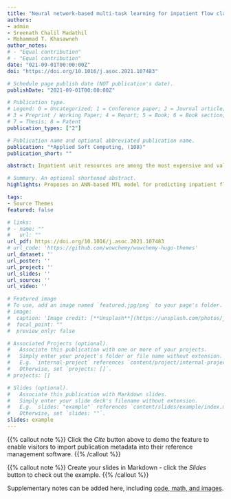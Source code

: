 ```yaml
---
title: "Neural network-based multi-task learning for inpatient flow classification and length of stay prediction"
authors:
- admin
- Sreenath Chalil Madathil
- Mohammad T. Khasawneh
author_notes:
# - "Equal contribution"
# - "Equal contribution"
date: "021-09-01T00:00:00Z"
doi: "https://doi.org/10.1016/j.asoc.2021.107483"

# Schedule page publish date (NOT publication's date).
publishDate: "2021-09-01T00:00:00Z"

# Publication type.
# Legend: 0 = Uncategorized; 1 = Conference paper; 2 = Journal article;
# 3 = Preprint / Working Paper; 4 = Report; 5 = Book; 6 = Book section;
# 7 = Thesis; 8 = Patent
publication_types: ["2"]

# Publication name and optional abbreviated publication name.
publication: "*Applied Soft Computing, (108)"
publication_short: ""

abstract: Inpatient unit resources are among the most expensive and valuable resources for healthcare organizations. Inpatient resources such as room, bed, and medical devices can be more efficiently managed if we can predict inpatient flow and length of stay (LOS) before admission and inpatient bed assignment  [1]. Patient LOS prediction has been researched individually using classical machine learning methods, such as linear regression, regression trees, random forest, and neural networks for a long time. Inpatient LOS and flow share many common features in training predictive models because both are closely related to relevant features such as recovery status and surgery types. Besides, these two tasks are closely related. For example, a patient with a more complex inpatient flow tends to have a longer LOS. This paper is the first comprehensive study that links them together as multi-tasks and develops an artificial neural network-based multi-task learning model (ANNML) for mixed types of task prediction in inpatient LOS and flow identification. The constructed multi-task learning model was tested on a real-life dataset collected from a large hospital in New York City and compared with four single-task learning models. The results show that ANNML can use the most relevant features to achieve a better prediction accuracy for both task types and has less overfitting and testing variance than single-task learning models.

# Summary. An optional shortened abstract.
highlights: Proposes an ANN-based MTL model for predicting inpatient flow and LOS simultaneously. The proposed MTL model works for mixed tasks including regression and classification. Describes a systematic method to collect and clean datasets of inpatient flow. Tests the proposed methodology on a real-life dataset from a large hospital in NY. Compares results of the proposed MTL models with equivalent single-task models.

tags:
- Source Themes
featured: false

# links:
# - name: ""
#   url: ""
url_pdf: https://doi.org/10.1016/j.asoc.2021.107483
# url_code: 'https://github.com/wowchemy/wowchemy-hugo-themes'
url_dataset: ''
url_poster: ''
url_project: ''
url_slides: ''
url_source: ''
url_video: ''

# Featured image
# To use, add an image named `featured.jpg/png` to your page's folder. 
# image:
#  caption: 'Image credit: [**Unsplash**](https://unsplash.com/photos/jdD8gXaTZsc)'
#  focal_point: ""
#  preview_only: false

# Associated Projects (optional).
#   Associate this publication with one or more of your projects.
#   Simply enter your project's folder or file name without extension.
#   E.g. `internal-project` references `content/project/internal-project/index.md`.
#   Otherwise, set `projects: []`.
# projects: []

# Slides (optional).
#   Associate this publication with Markdown slides.
#   Simply enter your slide deck's filename without extension.
#   E.g. `slides: "example"` references `content/slides/example/index.md`.
#   Otherwise, set `slides: ""`.
slides: example
---
```


{{% callout note %}}
Click the *Cite* button above to demo the feature to enable visitors to import publication metadata into their reference management software.
{{% /callout %}}

{{% callout note %}}
Create your slides in Markdown - click the *Slides* button to check out the example.
{{% /callout %}}

Supplementary notes can be added here, including [code, math, and images](https://wowchemy.com/docs/writing-markdown-latex/).
